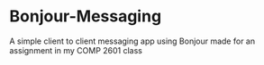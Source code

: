 Bonjour-Messaging
=================

A simple client to client messaging app using Bonjour made for an assignment in my COMP 2601 class
